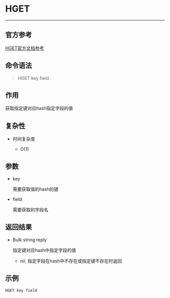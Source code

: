 # HGET

---

## 官方参考

[HGET官方文档参考](https://redis.io/commands/HGET/)

## 命令语法

> HGET key field 

## 作用

获取指定键对应hash指定字段的值

## 复杂性

- 时间复杂度

  - O(1)

## 参数

- key

  需要获取值的hash的键

- field

  需要获取的字段名

## 返回结果

- Bulk string reply

  指定键对应hash中指定字段的值
  - nil, 指定字段在hash中不存在或指定键不存在时返回

## 示例

```bash
HGET key field
```